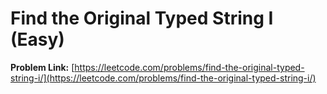 # Find the Original Typed String I (Easy)
**Problem Link:** [https://leetcode.com/problems/find-the-original-typed-string-i/](https://leetcode.com/problems/find-the-original-typed-string-i/)
